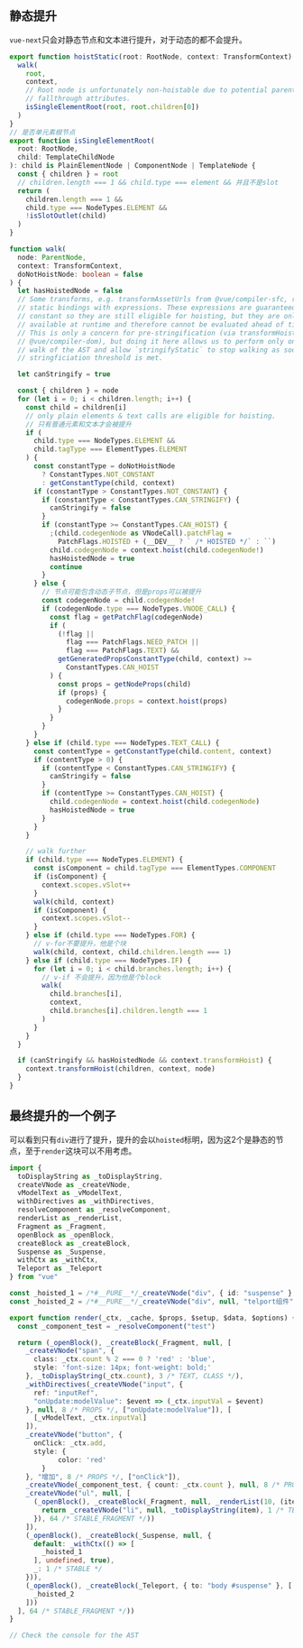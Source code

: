 ## 静态提升

```vue-next```只会对静态节点和文本进行提升，对于动态的都不会提升。

```ts
export function hoistStatic(root: RootNode, context: TransformContext) {
  walk(
    root,
    context,
    // Root node is unfortunately non-hoistable due to potential parent
    // fallthrough attributes.
    isSingleElementRoot(root, root.children[0])
  )
}
// 是否单元素根节点
export function isSingleElementRoot(
  root: RootNode,
  child: TemplateChildNode
): child is PlainElementNode | ComponentNode | TemplateNode {
  const { children } = root
  // children.length === 1 && child.type === element && 并且不是slot
  return (
    children.length === 1 &&
    child.type === NodeTypes.ELEMENT && 
    !isSlotOutlet(child)
  )
}

function walk(
  node: ParentNode,
  context: TransformContext,
  doNotHoistNode: boolean = false
) {
  let hasHoistedNode = false
  // Some transforms, e.g. transformAssetUrls from @vue/compiler-sfc, replaces
  // static bindings with expressions. These expressions are guaranteed to be
  // constant so they are still eligible for hoisting, but they are only
  // available at runtime and therefore cannot be evaluated ahead of time.
  // This is only a concern for pre-stringification (via transformHoist by
  // @vue/compiler-dom), but doing it here allows us to perform only one full
  // walk of the AST and allow `stringifyStatic` to stop walking as soon as its
  // stringficiation threshold is met.

  let canStringify = true

  const { children } = node
  for (let i = 0; i < children.length; i++) {
    const child = children[i]
    // only plain elements & text calls are eligible for hoisting. 
    // 只有普通元素和文本才会被提升
    if (
      child.type === NodeTypes.ELEMENT &&
      child.tagType === ElementTypes.ELEMENT
    ) {
      const constantType = doNotHoistNode
        ? ConstantTypes.NOT_CONSTANT
        : getConstantType(child, context)
      if (constantType > ConstantTypes.NOT_CONSTANT) {
        if (constantType < ConstantTypes.CAN_STRINGIFY) {
          canStringify = false
        }
        if (constantType >= ConstantTypes.CAN_HOIST) {
          ;(child.codegenNode as VNodeCall).patchFlag =
            PatchFlags.HOISTED + (__DEV__ ? ` /* HOISTED */` : ``)
          child.codegenNode = context.hoist(child.codegenNode!)
          hasHoistedNode = true
          continue
        }
      } else {
        // 节点可能包含动态子节点，但是props可以被提升
        const codegenNode = child.codegenNode!
        if (codegenNode.type === NodeTypes.VNODE_CALL) {
          const flag = getPatchFlag(codegenNode)
          if (
            (!flag ||
              flag === PatchFlags.NEED_PATCH ||
              flag === PatchFlags.TEXT) &&
            getGeneratedPropsConstantType(child, context) >=
              ConstantTypes.CAN_HOIST
          ) {
            const props = getNodeProps(child)
            if (props) {
              codegenNode.props = context.hoist(props)
            }
          }
        }
      }
    } else if (child.type === NodeTypes.TEXT_CALL) {
      const contentType = getConstantType(child.content, context)
      if (contentType > 0) {
        if (contentType < ConstantTypes.CAN_STRINGIFY) {
          canStringify = false
        }
        if (contentType >= ConstantTypes.CAN_HOIST) {
          child.codegenNode = context.hoist(child.codegenNode)
          hasHoistedNode = true
        }
      }
    }

    // walk further
    if (child.type === NodeTypes.ELEMENT) {
      const isComponent = child.tagType === ElementTypes.COMPONENT
      if (isComponent) {
        context.scopes.vSlot++
      }
      walk(child, context)
      if (isComponent) {
        context.scopes.vSlot--
      }
    } else if (child.type === NodeTypes.FOR) {
      // v-for不要提升，他是个块
      walk(child, context, child.children.length === 1)
    } else if (child.type === NodeTypes.IF) {
      for (let i = 0; i < child.branches.length; i++) {
        // v-if 不会提升，因为他是个block
        walk(
          child.branches[i],
          context,
          child.branches[i].children.length === 1
        )
      }
    }
  }

  if (canStringify && hasHoistedNode && context.transformHoist) {
    context.transformHoist(children, context, node)
  }
}

```

## 最终提升的一个例子

可以看到只有```div```进行了提升，提升的会以```hoisted```标明，因为这2个是静态的节点，至于```render```这块可以不用考虑。

```ts
import { 
  toDisplayString as _toDisplayString, 
  createVNode as _createVNode, 
  vModelText as _vModelText, 
  withDirectives as _withDirectives, 
  resolveComponent as _resolveComponent, 
  renderList as _renderList, 
  Fragment as _Fragment, 
  openBlock as _openBlock, 
  createBlock as _createBlock, 
  Suspense as _Suspense, 
  withCtx as _withCtx, 
  Teleport as _Teleport 
} from "vue"

const _hoisted_1 = /*#__PURE__*/_createVNode("div", { id: "suspense" }, "supense组件", -1 /* HOISTED */)
const _hoisted_2 = /*#__PURE__*/_createVNode("div", null, "telport组件", -1 /* HOISTED */)

export function render(_ctx, _cache, $props, $setup, $data, $options) {
  const _component_test = _resolveComponent("test")

  return (_openBlock(), _createBlock(_Fragment, null, [
    _createVNode("span", {
      class: _ctx.count % 2 === 0 ? 'red' : 'blue',
      style: 'font-size: 14px; font-weight: bold;'
    }, _toDisplayString(_ctx.count), 3 /* TEXT, CLASS */),
    _withDirectives(_createVNode("input", {
      ref: "inputRef",
      "onUpdate:modelValue": $event => (_ctx.inputVal = $event)
    }, null, 8 /* PROPS */, ["onUpdate:modelValue"]), [
      [_vModelText, _ctx.inputVal]
    ]),
    _createVNode("button", {
      onClick: _ctx.add,
      style: {
            color: 'red'
        }
    }, "增加", 8 /* PROPS */, ["onClick"]),
    _createVNode(_component_test, { count: _ctx.count }, null, 8 /* PROPS */, ["count"]),
    _createVNode("ul", null, [
      (_openBlock(), _createBlock(_Fragment, null, _renderList(10, (item) => {
        return _createVNode("li", null, _toDisplayString(item), 1 /* TEXT */)
      }), 64 /* STABLE_FRAGMENT */))
    ]),
    (_openBlock(), _createBlock(_Suspense, null, {
      default: _withCtx(() => [
        _hoisted_1
      ], undefined, true),
      _: 1 /* STABLE */
    })),
    (_openBlock(), _createBlock(_Teleport, { to: "body #suspense" }, [
      _hoisted_2
    ]))
  ], 64 /* STABLE_FRAGMENT */))
}

// Check the console for the AST
```
